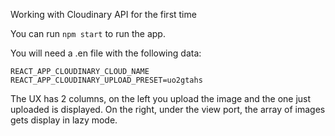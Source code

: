 Working with Cloudinary API for the first time

You can run `npm start` to run the app.

You will need a .en file with the following data:

`REACT_APP_CLOUDINARY_CLOUD_NAME`
`REACT_APP_CLOUDINARY_UPLOAD_PRESET=uo2gtahs`

The UX has 2 columns, on the left you upload the image and the one just uploaded is displayed. On the right, under the view port, the array of images gets display in lazy mode. 